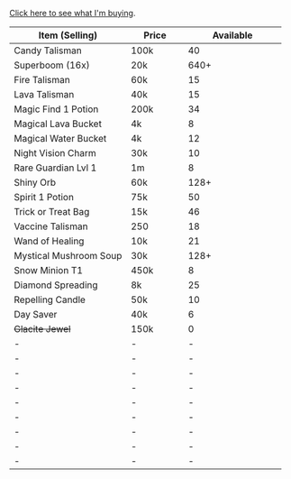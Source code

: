 [Click here to see what I'm buying](./buying.html).
<table class="jw-table jw-table--header jw-table--striped" width="100%">
            <thead>
            <tr>
                                    <th width="43%">Item (Selling) </th>
                                    <th width="21%">Price </th>
                                    <th width="36%">Available </th>
                            </tr>
        </thead>
        <tbody>
                    <tr>
                                    <td width="43%"> Candy Talisman </td> 
                                    <td width="21%"> 100k  </td>
                                    <td width="36%"> 40  </td>
                            </tr><tr>
                                    <td width="43%"> Superboom (16x) </td> 
                                    <td width="21%"> 20k  </td>
                                    <td width="36%"> 640+  </td>
                            </tr><tr>
                                    <td width="43%"> Fire Talisman </td> 
                                    <td width="21%"> 60k  </td>
                                    <td width="36%"> 15  </td>
                            </tr><tr>
                                    <td width="43%"> Lava Talisman </td> 
                                    <td width="21%"> 40k  </td>
                                    <td width="36%"> 15  </td>
                            </tr><tr>
                                    <td width="43%"> Magic Find 1 Potion </td> 
                                    <td width="21%"> 200k  </td>
                                    <td width="36%"> 34  </td>
                            </tr><tr>
                                    <td width="43%"> Magical Lava Bucket </td> 
                                    <td width="21%"> 4k  </td>
                                    <td width="36%"> 8  </td>
                            </tr><tr>
                                    <td width="43%"> Magical Water Bucket </td> 
                                    <td width="21%"> 4k  </td>
                                    <td width="36%"> 12  </td>
                            </tr><tr>
                                    <td width="43%"> Night Vision Charm </td> 
                                    <td width="21%"> 30k  </td>
                                    <td width="36%"> 10  </td>
                            </tr><tr>
                                    <td width="43%"> Rare Guardian Lvl 1 </td> 
                                    <td width="21%"> 1m  </td>
                                    <td width="36%"> 8  </td>
                            </tr><tr>
                                    <td width="43%"> Shiny Orb </td> 
                                    <td width="21%"> 60k  </td>
                                    <td width="36%"> 128+  </td>
                            </tr><tr>
                                    <td width="43%"> Spirit 1 Potion </td> 
                                    <td width="21%"> 75k  </td>
                                    <td width="36%"> 50  </td>
                            </tr><tr>
                                    <td width="43%"> Trick or Treat Bag </td> 
                                    <td width="21%"> 15k  </td>
                                    <td width="36%"> 46  </td>
                            </tr><tr>
                                    <td width="43%"> Vaccine Talisman </td> 
                                    <td width="21%"> 250  </td>
                                    <td width="36%"> 18  </td>
                            </tr><tr>
                                    <td width="43%"> Wand of Healing </td> 
                                    <td width="21%"> 10k  </td>
                                    <td width="36%"> 21  </td>
                            </tr><tr>
                                    <td width="43%"> Mystical Mushroom Soup </td> 
                                    <td width="21%"> 30k  </td>
                                    <td width="36%"> 128+  </td>
                            </tr><tr>
                                    <td width="43%"> Snow Minion T1 </td> 
                                    <td width="21%"> 450k  </td>
                                    <td width="36%"> 8  </td>
                            </tr><tr>
                                    <td width="43%"> Diamond Spreading </td> 
                                    <td width="21%"> 8k  </td>
                                    <td width="36%"> 25  </td>
                            </tr><tr>
                                    <td width="43%"> Repelling Candle </td> 
                                    <td width="21%"> 50k  </td>
                                    <td width="36%"> 10  </td>
                            </tr><tr>
                                    <td width="43%"> Day Saver </td> 
                                    <td width="21%"> 40k  </td>
                                    <td width="36%"> 6  </td>
                            </tr><tr>
                                    <td width="43%"> <s>Glacite Jewel</s> </td> 
                                    <td width="21%"> 150k  </td>
                                    <td width="36%"> 0  </td>
                            </tr><tr>
                                    <td width="43%"> - </td> 
                                    <td width="21%"> -  </td>
                                    <td width="36%"> -  </td>
                            </tr><tr>
                                    <td width="43%"> - </td> 
                                    <td width="21%"> -  </td>
                                    <td width="36%"> -  </td>
                            </tr><tr>
                                    <td width="43%"> - </td> 
                                    <td width="21%"> -  </td>
                                    <td width="36%"> -  </td>
                            </tr><tr>
                                    <td width="43%"> - </td> 
                                    <td width="21%"> -  </td>
                                    <td width="36%"> -  </td>
                            </tr><tr>
                                    <td width="43%"> - </td> 
                                    <td width="21%"> -  </td>
                                    <td width="36%"> -  </td>
                            </tr><tr>
                                    <td width="43%"> - </td> 
                                    <td width="21%"> -  </td>
                                    <td width="36%"> -  </td>
                            </tr><tr>
                                    <td width="43%"> - </td> 
                                    <td width="21%"> -  </td>
                                    <td width="36%"> -  </td>
                            </tr><tr>
                                    <td width="43%"> - </td> 
                                    <td width="21%"> -  </td>
                                    <td width="36%"> -  </td>
                            </tr><tr>
                                    <td width="43%"> - </td> 
                                    <td width="21%"> -  </td>
                                    <td width="36%"> -  </td>
                            </tr>
            </tbody>
</table>

